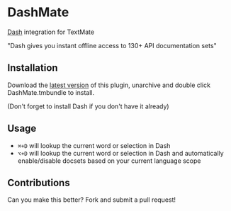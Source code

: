 # DashMate

[Dash](http://kapeli.com/dash) integration for TextMate

"Dash gives you instant offline access to 130+ API documentation sets"

## Installation

Download the [latest version](https://github.com/ram-nadella/DashMate.tmbundle/releases) of this plugin, unarchive and double click DashMate.tmbundle to install.

(Don't forget to install Dash if you don't have it already)

## Usage

* `⌘+D` will lookup the current word or selection in Dash
* `⌥+D` will lookup the current word or selection in Dash and automatically enable/disable docsets based on your current language scope

## Contributions

Can you make this better? Fork and submit a pull request!
